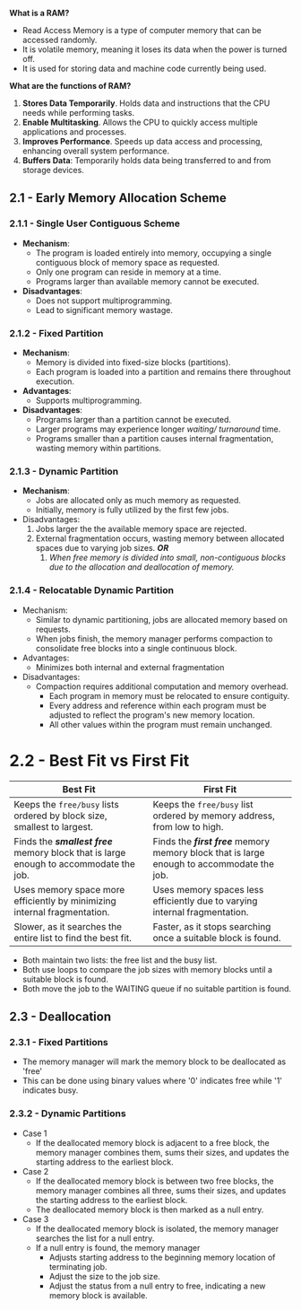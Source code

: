 **What is a RAM?**
- Read Access Memory is a type of computer memory that can be accessed randomly.
- It is volatile memory, meaning it loses its data when the power is turned off.
- It is used for storing data and machine code currently being used.


**What are the functions of RAM?**
1. **Stores Data Temporarily**. Holds data and instructions that the CPU needs while performing tasks.
2. **Enable Multitasking**. Allows the CPU to quickly access multiple applications and processes.
3. **Improves Performance**. Speeds up data access and processing, enhancing overall system performance.
4. **Buffers Data**: Temporarily holds data being transferred to and from storage devices.

## 2.1 - Early Memory Allocation Scheme
### 2.1.1 - Single User Contiguous Scheme
- **Mechanism**: 
	- The program is loaded entirely into memory, occupying a single contiguous block of memory space as requested.
	- Only one program can reside in memory at a time.
	- Programs larger than available memory cannot be executed.
- **Disadvantages**: 
	- Does not support multiprogramming.
	- Lead to significant memory wastage.

### 2.1.2 - Fixed Partition
- **Mechanism**:
	- Memory is divided into fixed-size blocks (partitions).
	- Each program is loaded into a partition and remains there throughout execution.
- **Advantages**:
	- Supports multiprogramming.
- **Disadvantages**:
	- Programs larger than a partition cannot be executed.
	- Larger programs may experience longer *waiting/ turnaround* time.
	- Programs smaller than a partition causes internal fragmentation, wasting memory within partitions.


### 2.1.3 - Dynamic Partition
- **Mechanism**:
	- Jobs are allocated only as much memory as requested.
	- Initially, memory is fully utilized by the first few jobs.
- Disadvantages:
	1. Jobs larger the the available memory space are rejected.
	2. External fragmentation occurs, wasting memory between allocated spaces due to varying job sizes. ***OR***
		1. *When free memory is divided into small, non-contiguous blocks due to the allocation and deallocation of memory.* 

### 2.1.4 - Relocatable Dynamic Partition
- Mechanism:
	- Similar to dynamic partitioning, jobs are allocated memory based on requests.
	- When jobs finish, the memory manager performs compaction to consolidate free blocks into a single continuous block.
- Advantages:
	- Minimizes both internal and external fragmentation
- Disadvantages:
	- Compaction requires additional computation and memory overhead.
		- Each program in memory must be relocated to ensure contiguity.
		- Every address and reference within each program must be adjusted to reflect the program's new memory location.
		- All other values within the program must remain unchanged.

# 2.2 - Best Fit vs First Fit

| Best Fit                                                                                | First Fit                                                                                   |
| --------------------------------------------------------------------------------------- | ------------------------------------------------------------------------------------------- |
| Keeps the `free/busy` lists ordered by block size, smallest to largest.                 | Keeps the `free/busy` list ordered by memory address, from low to high.                     |
| Finds the ***smallest free*** memory block that is large enough to accommodate the job. | Finds the ***first free*** memory memory block that is large enough to accommodate the job. |
| Uses memory space more efficiently by minimizing internal fragmentation.                | Uses memory spaces less efficiently due to varying internal fragmentation.                  |
| Slower, as it searches the entire list to find the best fit.                            | Faster, as it stops searching once a suitable block is found.                               |
- Both maintain two lists: the free list and the busy list.
- Both use loops to compare the job sizes with memory blocks until a suitable block is found.
- Both move the job to the WAITING queue if no suitable partition is found.

## 2.3 - Deallocation
### 2.3.1 - Fixed Partitions
- The memory manager will mark the memory block to be deallocated as 'free'
- This can be done using binary values where '0' indicates free while '1' indicates busy.

### 2.3.2 - Dynamic Partitions
- Case 1
	- If the deallocated memory block is adjacent to a free block, the memory manager combines them, sums their sizes, and updates the starting address to the earliest block.
- Case 2
	- If the deallocated memory block is between two free blocks, the memory manager combines all three, sums their sizes, and updates the starting address to the earliest block.
	- The deallocated memory block is then marked as a null entry.
- Case 3
	- If the deallocated memory block is isolated, the memory manager searches the list for a null entry.
	- If a null entry is found, the memory manager
		- Adjusts starting address to the beginning memory location of terminating job.
		- Adjust the size to the job size.
		- Adjust the status from a null entry to free, indicating a new memory block is available.







